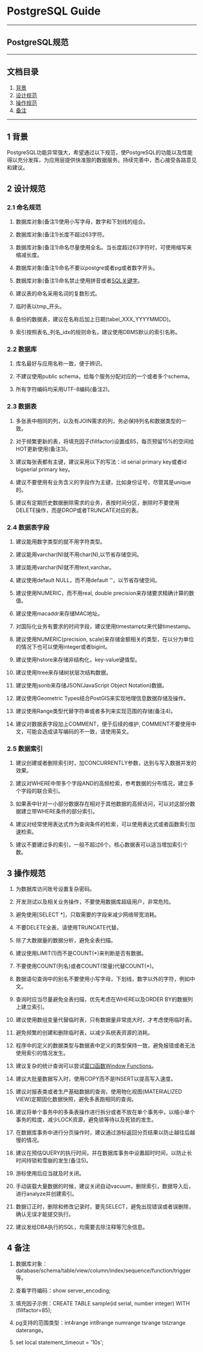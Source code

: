 # PostgreSQL Guide

---	
## PostgreSQL规范

---

## 文档目录
1. [背景](#1-背景)
1. [设计规范](#2-设计规范)
1. [操作规范](#3-操作规范)
1. [备注](#4-备注)

---
## 1 背景
PostgreSQL功能异常强大，希望通过以下规范，使PostgreSQL的功能以及性能得以充分发挥，为应用层提供快准狠的数据服务。持续完善中，悉心接受各路意见和建议。


## 2 设计规范

### 2.1 命名规范
1. 数据库对象(备注1)使用小写字母，数字和下划线的组合。

1. 数据库对象(备注1)长度不超过63字符。

1. 数据库对象(备注1)命名尽量使用全名。当长度超过63字符时，可使用缩写来缩减长度。

1. 数据库对象(备注1)命名不要以postgre或者pg或者数字开头。

1. 数据库对象(备注1)命名禁止使用拼音或者[SQL关键字](https://www.postgresql.org/docs/current/static/sql-keywords-appendix.html)。

1. 建议表的命名采用名词的复数形式。

1. 临时表以tmp_开头。

1. 备份的数据表，建议在名称后加上日期(tabel\_XXX_YYYYMMDD)。

1. 索引按照表名_列名_idx的规则命名，建议使用DBMS默认的索引名称。

### 2.2 数据库

1. 库名最好与应用名称一致，便于辨识。

1. 不建议使用public schema，给每个服务分配对应的一个或者多个schema。

1. 所有字符编码均采用UTF-8编码(备注2)。

### 2.3 数据表

1. 多张表中相同的列，以及有JOIN需求的列，务必保持列名和数据类型的一致。

1. 对于频繁更新的表，将填充因子(fillfactor)设置成85，每页预留15%的空间给HOT更新使用(备注3)。

1. 建议每张表都有主键，建议采用以下的写法：id serial primary key或者id bigserial primary key。

1. 建议不要使用有业务含义的字段作为主键，比如身份证号，尽管其是unique的。

1. 建议有定期历史数据删除需求的业务，表按时间分区，删除时不要使用DELETE操作，而是DROP或者TRUNCATE对应的表。

### 2.4 数据表字段

1. 建议能用数字类型的就不用字符类型。

1. 建议能用varchar(N)就不用char(N),以节省存储空间。

1. 建议能用varchar(N)就不用text,varchar。

1. 建议使用default NULL，而不用default ''，以节省存储空间。

1. 建议使用NUMERIC，而不用real, double precision来存储要求精确计算的数值。

1. 建议使用macaddr来存储MAC地址。

1. 对国际化业务有要求的时间字段，建议使用timestamptz来代替timestamp。

1. 建议使用NUMERIC(precision, scale)来存储金额相关的类型，在以分为单位的情况下也可以使用integer或者bigint。

1. 建议使用hstore来存储非结构化，key-value键值型。

1. 建议使用ltree来存储树状层次结构数据。

1. 建议使用jsonb来存储JSON(JavaScript Object Notation)数据。

1. 建议使用Geometric Types结合PostGIS来实现地理信息数据存储及操作。

1. 建议使用Range类型代替字符串或者多列来实现范围的存储(备注4)。

1. 建议对数据表字段加上COMMENT，便于后续的维护, COMMENT不要使用中文，可能会造成读写编码的不一致，请使用英文。

### 2.5 数据索引

1. 建议创建或者删除索引时，加CONCURRENTLY参数，达到与写入数据并发的效果。

1. 建议对WHERE中带多个字段AND的高频检索，参考数据的分布情况，建立多个字段的联合索引。

1. 如果表中针对一小部分数据存在相对于其他数据的高频访问，可以对这部分数据建立带WHERE条件的部分索引。

1. 建议对经常使用表达式作为查询条件的检索，可以使用表达式或者函数索引加速检索。

1. 建议不要建过多的索引，一般不超过6个。核心数据表可以适当增加索引个数。


## 3 操作规范

1. 为数据库访问账号设置复杂密码。

1. 开发测试以及相关业务操作，不要使用数据库超级用户，非常危险。

1. 避免使用[SELECT *]，只取需要的字段来减少网络带宽消耗。

1. 不要DELETE全表，请使用TRUNCATE代替。

1. 除了大数据量的数据分析，避免全表扫描。

1. 建议使用LIMIT(1)而不是COUNT(*)来判断是否有数据。

1. 不要使用COUNT(列名)或者COUNT(常量)代替COUNT(*)。

1. 数据语句查询中的别名不要使用小写字母，下划线，数字以外的字符，例如中文。

1. 查询时应当尽量避免全表扫描，优先考虑在WHERE以及ORDER BY的数据列上建立索引。

1. 建议使用数组变量代替临时表，只有数据量非常庞大时，才考虑使用临时表。

1. 避免频繁的创建和删除临时表，以减少系统表资源的消耗。

1. 程序中的定义的数据类型与数据表中定义的类型保持一致，避免报错或者无法使用索引的情况发生。

1. 建议复杂的统计查询可以尝试[窗口函数Window Functions](https://www.postgresql.org/docs/current/static/tutorial-window.html)。

1. 建议大批量数据写入时，使用COPY而不是INSERT以提高写入速度。

1. 建议对报表类或者生产基础数据的查询，使用物化视图(MATERIALIZED VIEW)定期固化数据快照，避免多表跑相同的查询。

1. 建议将单个事务中的多条表操作进行拆分或者不放在单个事务中，以缩小单个事务的粒度，减少LOCK资源，避免锁等待以及死锁的发生。

1. 在数据库事务中进行分页操作时，建议通过游标返回分页结果以防止越往后越慢的情况。

1. 建议在预估QUERY的执行时间，并在数据库事务中设置超时时间，以防止长时间持锁和雪崩的发生(备注5)。

1. 游标使用后应当就及时关闭。

1. 手动装载大量数据的时候，建议关闭自动vacuum，删除索引，数据导入后，进行analyze并创建索引。

1. 数据订正时，删除和修改记录时，要先SELECT，避免出现错误或者误删除，确认无误才能提交执行。

1. 建议发给DBA执行的SQL，均需要去除注释等冗余信息。


## 4 备注
1. 数据库对象：database/schema/table/view/column/index/sequence/function/trigger等。

1. 查看字符编码：show server_encoding;

1. 填充因子示例：CREATE TABLE sample(id serial, number integer) WITH (fillfactor=85);

1. pg支持的范围类型：int4range int8range numrange tsrange tstzrange daterange。

1. set local statement_timeout = '10s';
